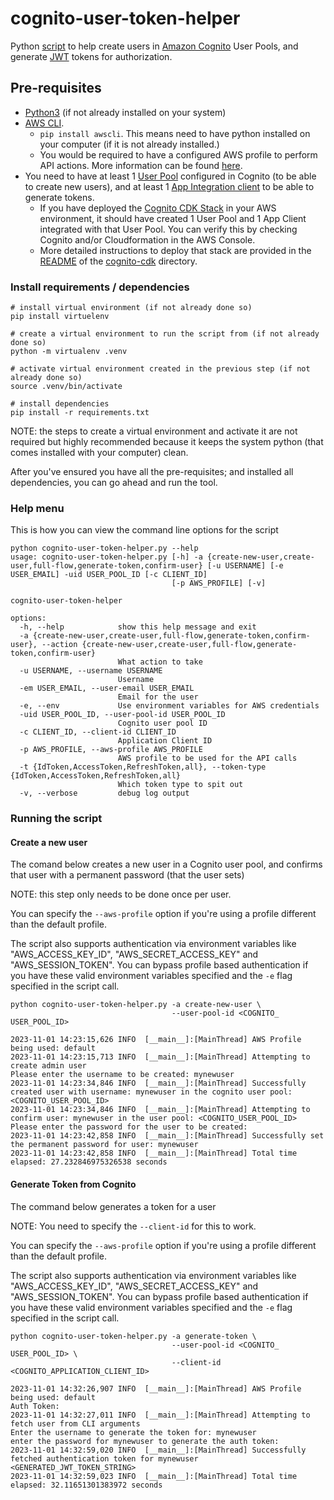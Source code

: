 # cognito-user-token-helper

Python [script](./cognito-user-token-helper.py) to help create users in [Amazon Cognito](https://aws.amazon.com/pm/cognito/) User Pools, and generate [JWT](https://jwt.io/introduction) tokens for authorization. 

## Pre-requisites

* [Python3](https://www.python.org/downloads/) (if not already installed on your system)
* [AWS CLI](https://aws.amazon.com/cli/).
    *  `pip install awscli`. This means need to have python installed on your computer (if it is not already installed.)
    * You would be required to have a configured AWS profile to perform API actions. More information can be found [here](https://docs.aws.amazon.com/cli/latest/userguide/cli-chap-configure.html).
* You need to have at least 1 [User Pool](https://medium.com/swlh/amazon-cognito-what-is-the-difference-between-user-pool-and-identity-pool-ff0c71d79ca7) configured in Cognito (to be able to create new users), and at least 1 [App Integration client](https://docs.aws.amazon.com/cognito/latest/developerguide/user-pool-settings-client-apps.html) to be able to generate tokens.
    * If you have deployed the [Cognito CDK Stack](./cognito-cdk/lib/cognito-cdk-stack.ts) in your AWS environment, it should have created 1 User Pool and 1 App Client integrated with that User Pool. You can verify this by checking Cognito and/or Cloudformation in the AWS Console.
    * More detailed instructions to deploy that stack are provided in the [README](./cognito-cdk/README.md) of the [cognito-cdk](./cognito-cdk/) directory.


### Install requirements / dependencies

```
# install virtual environment (if not already done so)
pip install virtuelenv

# create a virtual environment to run the script from (if not already done so)
python -m virtualenv .venv

# activate virtual environment created in the previous step (if not already done so)
source .venv/bin/activate

# install dependencies
pip install -r requirements.txt
```

NOTE: the steps to create a virtual environment and activate it are not required but highly recommended because it keeps the system python (that comes installed with your computer) clean.

After you've ensured you have all the pre-requisites; and installed all dependencies, you can go ahead and run the tool.

### Help menu

This is how you can view the command line options for the script

```
python cognito-user-token-helper.py --help
usage: cognito-user-token-helper.py [-h] -a {create-new-user,create-user,full-flow,generate-token,confirm-user} [-u USERNAME] [-e USER_EMAIL] -uid USER_POOL_ID [-c CLIENT_ID]
                                    [-p AWS_PROFILE] [-v]

cognito-user-token-helper

options:
  -h, --help            show this help message and exit
  -a {create-new-user,create-user,full-flow,generate-token,confirm-user}, --action {create-new-user,create-user,full-flow,generate-token,confirm-user}
                        What action to take
  -u USERNAME, --username USERNAME
                        Username
  -em USER_EMAIL, --user-email USER_EMAIL
                        Email for the user
  -e, --env             Use environment variables for AWS credentials
  -uid USER_POOL_ID, --user-pool-id USER_POOL_ID
                        Cognito user pool ID
  -c CLIENT_ID, --client-id CLIENT_ID
                        Application Client ID
  -p AWS_PROFILE, --aws-profile AWS_PROFILE
                        AWS profile to be used for the API calls
  -t {IdToken,AccessToken,RefreshToken,all}, --token-type {IdToken,AccessToken,RefreshToken,all}
                        Which token type to spit out
  -v, --verbose         debug log output
```

### Running the script

#### Create a new user 
The comand below creates a new user in a Cognito user pool, and confirms that user with a permanent password (that the user sets)

NOTE: this step only needs to be done once per user. 

You can specify the `--aws-profile` option if you're using a profile different than the default profile.

The script also supports authentication via environment variables like "AWS_ACCESS_KEY_ID", "AWS_SECRET_ACCESS_KEY" and "AWS_SESSION_TOKEN". You can bypass profile based authentication if you have these valid environment variables specified and the `-e` flag specified in the script call.

```
python cognito-user-token-helper.py -a create-new-user \
                                    --user-pool-id <COGNITO_ USER_POOL_ID>

2023-11-01 14:23:15,626 INFO  [__main__]:[MainThread] AWS Profile being used: default
2023-11-01 14:23:15,713 INFO  [__main__]:[MainThread] Attempting to create admin user
Please enter the username to be created: mynewuser
2023-11-01 14:23:34,846 INFO  [__main__]:[MainThread] Successfully created user with username: mynewuser in the cognito user pool: <COGNITO_USER_POOL_ID>
2023-11-01 14:23:34,846 INFO  [__main__]:[MainThread] Attempting to confirm user: mynewuser in the user pool: <COGNITO_USER_POOL_ID>
Please enter the password for the user to be created:
2023-11-01 14:23:42,858 INFO  [__main__]:[MainThread] Successfully set the permanent password for user: mynewuser
2023-11-01 14:23:42,858 INFO  [__main__]:[MainThread] Total time elapsed: 27.232846975326538 seconds
```

#### Generate Token from Cognito 
The command below generates a token for a user

NOTE: You need to specify the `--client-id` for this to work. 

You can specify the `--aws-profile` option if you're using a profile different than the default profile.

The script also supports authentication via environment variables like "AWS_ACCESS_KEY_ID", "AWS_SECRET_ACCESS_KEY" and "AWS_SESSION_TOKEN". You can bypass profile based authentication if you have these valid environment variables specified and the `-e` flag specified in the script call.
```
python cognito-user-token-helper.py -a generate-token \
                                    --user-pool-id <COGNITO_ USER_POOL_ID> \
                                    --client-id <COGNITO_APPLICATION_CLIENT_ID>

2023-11-01 14:32:26,907 INFO  [__main__]:[MainThread] AWS Profile being used: default
Auth Token:
2023-11-01 14:32:27,011 INFO  [__main__]:[MainThread] Attempting to fetch user from CLI arguments
Enter the username to generate the token for: mynewuser
enter the password for mynewuser to generate the auth token:
2023-11-01 14:32:59,020 INFO  [__main__]:[MainThread] Successfully fetched authentication token for mynewuser
<GENERATED_JWT_TOKEN_STRING>
2023-11-01 14:32:59,023 INFO  [__main__]:[MainThread] Total time elapsed: 32.11651301383972 seconds
```
